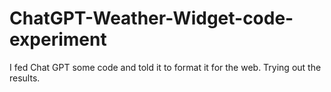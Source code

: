 # ChatGPT-Weather-Widget-code-experiment
I fed Chat GPT some code and told it to format it for the web. Trying out the results.

